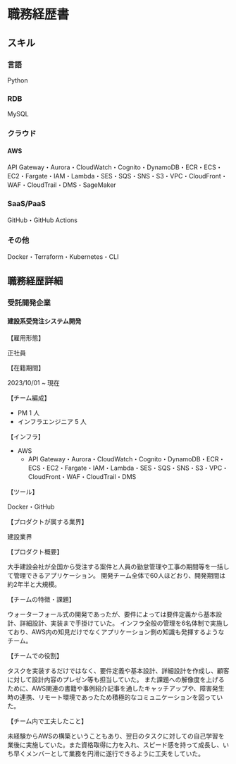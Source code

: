 # 職務経歴書

## スキル

### 言語

Python

### RDB

MySQL

### クラウド

#### AWS

API Gateway・Aurora・CloudWatch・Cognito・DynamoDB・ECR・ECS・EC2・Fargate・IAM・Lambda・SES・SQS・SNS・S3・VPC・CloudFront・WAF・CloudTrail・DMS・SageMaker

### SaaS/PaaS

GitHub・GitHub Actions

### その他

Docker・Terraform・Kubernetes・CLI

## 職務経歴詳細

### 受託開発企業

#### 建設系受発注システム開発

【雇用形態】

正社員

【在籍期間】

2023/10/01 ~ 現在

【チーム編成】

- PM 1 人
- インフラエンジニア 5 人

【インフラ】

- AWS
  - API Gateway・Aurora・CloudWatch・Cognito・DynamoDB・ECR・ECS・EC2・Fargate・IAM・Lambda・SES・SQS・SNS・S3・VPC・CloudFront・WAF・CloudTrail・DMS

【ツール】

Docker・GitHub

【プロダクトが属する業界】

建設業界

【プロダクト概要】

大手建設会社が全国から受注する案件と人員の勤怠管理や工事の期間等を一括して管理できるアプリケーション。
開発チーム全体で60人ほどおり、開発期間は約2年半と大規模。

【チームの特徴・課題】

ウォーターフォール式の開発であったが、要件によっては要件定義から基本設計、詳細設計、実装まで手掛けていた。
インフラ全般の管理を6名体制で実施しており、AWS内の知見だけでなくアプリケーション側の知識も発揮するようなチーム。

【チームでの役割】

タスクを実装するだけではなく、要件定義や基本設計、詳細設計を作成し、顧客に対して設計内容のプレゼン等も担当していた。
また課題への解像度を上げるために、AWS関連の書籍や事例紹介記事を通したキャッチアップや、障害発生時の連携、リモート環境であったため積極的なコミュニケーションを図っていた。

【チーム内で工夫したこと】

未経験からAWSの構築ということもあり、翌日のタスクに対しての自己学習を業後に実施していた。また資格取得に力を入れ、スピード感を持って成長し、いち早くメンバーとして業務を円滑に遂行できるように工夫をしていた。
